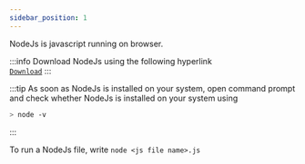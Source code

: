 ```yaml
---
sidebar_position: 1
---
```

NodeJs is javascript running on browser.

:::info
Download NodeJs using the following hyperlink<br/>[`Download`](https://nodejs.org/en/download/)
:::

:::tip
As soon as NodeJs is installed on your system, open command prompt and check whether NodeJs is installed on your system using<br/>
```bash
> node -v
```
:::

To run a NodeJs file, write ```node <js file name>.js```